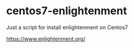 # centos7-enlightenment
Just a script for install enlightenment on Centos7

https://www.enlightenment.org/
